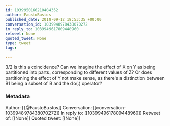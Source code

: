 ```yaml
---
id: 1039950166210404352
author: FaustoBustos
published_date: 2018-09-12 18:53:35 +00:00
conversation_id: 1039948978438070272
in_reply_to: 1039949617809448960
retweet: None
quoted_tweet: None
type: tweet
tags:

---
```


3/2 Is this a coincidence? Can we imagine the effect of X on Y as being partitioned into parts, corresponding to different values of Z? Or does partitioning the effect of Y not make sense, as there's a distinction between B1 being a subset of B and the do(.) operator?

### Metadata

Author: [[@FaustoBustos]]
Conversation: [[conversation-1039948978438070272]]
In reply to: [[1039949617809448960]]
Retweet of: [[None]]
Quoted tweet: [[None]]
